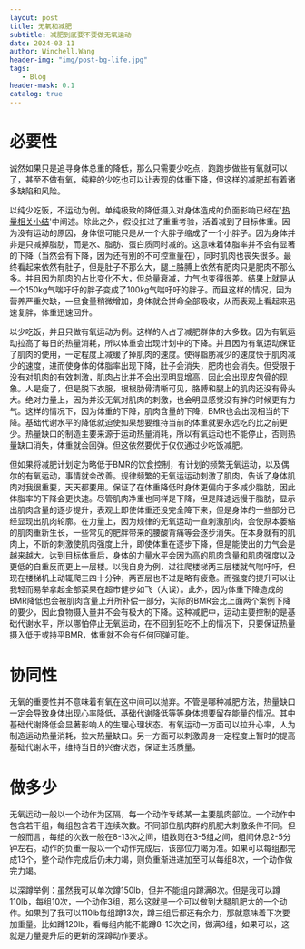 ```yaml
---
layout: post
title: 无氧和减肥
subtitle: 减肥到底要不要做无氧运动
date: 2024-03-11
author: Winchell.Wang
header-img: "img/post-bg-life.jpg"
tags: 
   - Blog
header-mask: 0.1
catalog: true
---
```


# 必要性

诚然如果只是追寻身体总重的降低，那么只需要少吃点，跑跑步做些有氧就可以了，甚至不做有氧，纯粹的少吃也可以让表观的体重下降，但这样的减肥却有着诸多缺陷和风险。

以纯少吃饭，不运动为例。单纯极致的降低摄入对身体造成的负面影响已经在'[热量相关小结](https://winchellwang.github.io/2024/03/10/basic_weight_loss/#热量相关小结)'中阐述。除此之外，假设扛过了重重考验，活着减到了目标体重。因为没有运动的原因，身体很可能只是从一个大胖子缩成了一个小胖子。因为身体并非是只减掉脂肪，而是水、脂肪、蛋白质同时减的。这意味着体脂率并不会有显著的下降（当然会有下降，因为还有别的不可控重量在），同时肌肉也丧失很多。最终看起来依然有肚子，但是肚子不那么大，腿上胳膊上依然有肥肉只是肥肉不那么多。并且因为肌肉的占比变化不大，但总量衰减，力气也变得很差。结果上就是从一个150kg气喘吁吁的胖子变成了100kg气喘吁吁的胖子。而且这样的情况，因为营养严重欠缺，一旦食量稍微增加，身体就会拼命全部吸收，从而表观上看起来迅速复胖，体重迅速回升。

以少吃饭，并且只做有氧运动为例。这样的人占了减肥群体的大多数。因为有氧运动拉高了每日的热量消耗，所以体重会出现计划中的下降。并且因为有氧运动保证了肌肉的使用，一定程度上减缓了掉肌肉的速度。使得脂肪减少的速度快于肌肉减少的速度，进而使身体的体脂率出现下降，肚子会消失，肥肉也会消失。但受限于没有对肌肉的有效刺激，肌肉占比并不会出现明显增高，因此会出现皮包骨的现象。人是瘦了，但是脱下衣服，根根肋骨清晰可见，胳膊和腿上的肌肉还没有骨头大。绝对力量上，因为并没无氧对肌肉的刺激，也会明显感觉没有胖的时候更有力气。这样的情况下，因为体重的下降，肌肉含量的下降，BMR也会出现相当的下降。基础代谢水平的降低就迫使如果想要维持当前的体重就要永远吃的比之前更少。热量缺口的制造主要来源于运动热量消耗，所以有氧运动也不能停止，否则热量缺口消失，体重就会回弹。但这依然要优于仅仅通过少吃饭减肥。

但如果将减肥计划定为略低于BMR的饮食控制，有计划的频繁无氧运动，以及偶尔的有氧运动，事情就会改善。规律频繁的无氧运运动刺激了肌肉，告诉了身体肌肉对我很重要，天天都要用。保证了在体重降低时身体更偏向于多减少脂肪，因此体脂率的下降会更快速。尽管肌肉净重也同样是下降，但是降速远慢于脂肪，显示出肌肉含量的逐步提升，表观上即使体重还没完全降下来，但是身体的一些部分已经显现出肌肉轮廓。在力量上，因为规律的无氧运动一直刺激肌肉，会使原本萎缩的肌肉重新生长，一些常见的肥胖带来的腰酸背痛等会逐步消失。在本身就有的肌肉上，不断的刺激使肌肉强度上升，即使体重在逐步下降，但是能使出的力气会是越来越大。达到目标体重后，身体的力量水平会因为高的肌肉含量和肌肉强度以及更低的自重反而更上一层楼。以我自身为例，过往爬楼梯两三层楼就气喘吁吁，但现在楼梯机上动辄爬三四十分钟，两百层也不过是略有疲惫。而强度的提升可以让我轻而易举拿起全部菜果在超市健步如飞（大误）。此外，因为体重下降造成的BMR降低也会被肌肉含量上升所补偿一部分，实际的BMR会比上面两个案例下降的要少，因此食物摄入量并不会有极大的下降。这种减肥中，运动主要控制的是基础代谢水平，所以哪怕停止无氧运动，在不回到狂吃不止的情况下，只要保证热量摄入低于或持平BMR，体重就不会有任何回弹可能。

# 协同性

无氧的重要性并不意味着有氧在这中间可以抛弃。不管是哪种减肥方法，热量缺口一定会导致身体出现心率降低，基础代谢降低等等身体想要留存能量的情况。其中基础代谢降低会显著影响人的生理心理状态。有氧运动一方面可以拉升心率，人为制造运动热量消耗，拉大热量缺口。另一方面可以刺激周身一定程度上暂时的提高基础代谢水平，维持当日的兴奋状态，保证生活质量。

# 做多少

无氧运动一般以一个动作为区隔，每一个动作专练某一主要肌肉部位。一个动作中包含若干组，每组包含若干连续次数。不同部位肌肉群的肌肥大刺激条件不同。但一般而言，每组的次数一般在8-13次之间，组数则在3-5组之间，组间休息2-5分钟左右。动作的负重一般以一个动作完成后，该部位力竭为准。如果可以每组都完成13个，整个动作完成后仍未力竭，则负重渐进递加至可以每组8次，一个动作做完力竭。

以深蹲举例：虽然我可以单次蹲150lb，但并不能组内蹲满8次。但是我可以蹲110lb，每组10次，一个动作3组，那么这就是一个可以做到大腿肌肥大的一个动作。如果到了我可以110lb每组蹲13次，蹲三组后都还有余力，那就意味着下次要加重量。比如蹲120lb，看每组内能不能蹲8-13次之间，做满3组，如果可以，这就是力量提升后的更新的深蹲动作要求。